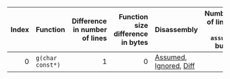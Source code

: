 |   Index | Function         |   Difference in number of lines |   Function size difference in bytes | Disassembly                                                             |   Number of lines in `assume` build |   Number of bytes in `assume` build |   Number of lines in `none` build |   Number of bytes in `none` build |
|--------:|:-----------------|--------------------------------:|------------------------------------:|:------------------------------------------------------------------------|------------------------------------:|------------------------------------:|----------------------------------:|----------------------------------:|
|       0 | `g(char const*)` |                               1 |                                   0 | [Assumed](0.assume.s.txt), [Ignored](0.none.s.txt), [Diff](0.diff.html) |                                  80 |                             4210912 |                                80 |                           4210912 |